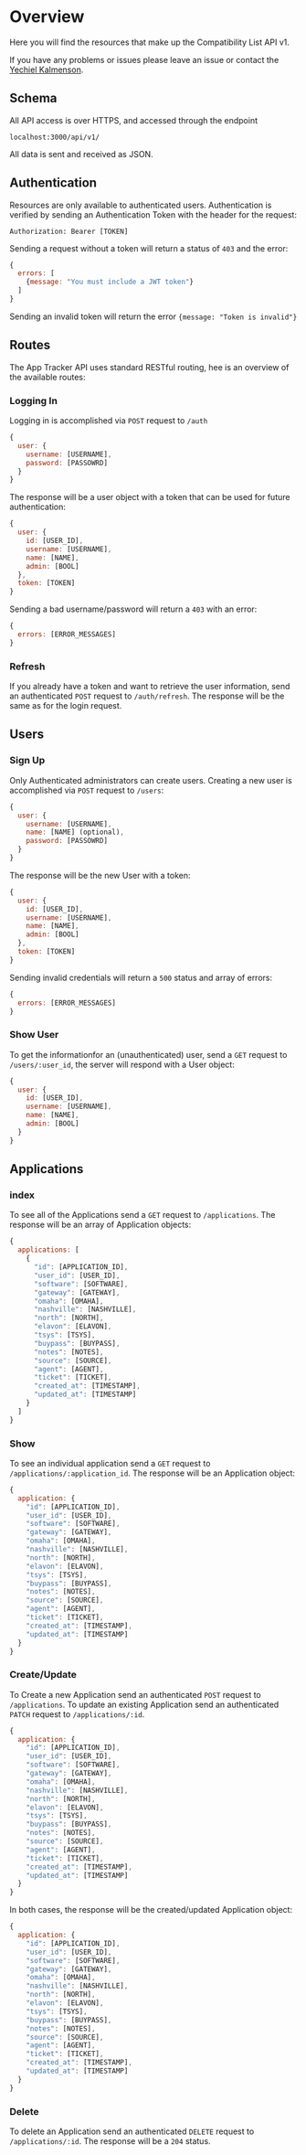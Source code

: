 # Overview

Here you will find the resources that make up the Compatibility List API v1.

If you have any problems or issues please leave an issue or contact the [Yechiel Kalmenson](mailto:ykalmenson@fidelitypayment.com).

## Schema

All API access is over HTTPS, and accessed through the endpoint

`localhost:3000/api/v1/`

All data is sent and received as JSON.

## Authentication

Resources are only available to authenticated users. Authentication is verified by sending an Authentication Token with the header for the request:

`Authorization: Bearer [TOKEN]`

Sending a request without a token will return a status of `403` and the error:

```javascript
{
  errors: [
    {message: "You must include a JWT token"}
  ]
}
```

Sending an invalid token will return the error `{message: "Token is invalid"}`

## Routes

The App Tracker API uses standard RESTful routing, hee is an overview of the available routes:

### Logging In

Logging in is accomplished via `POST` request to `/auth`

```javascript
{
  user: {
    username: [USERNAME],
    password: [PASSOWRD]
  }
}
```

The response will be a user object with a token that can be used for future authentication:

```javascript
{
  user: {
    id: [USER_ID],
    username: [USERNAME],
    name: [NAME],
    admin: [BOOL]
  },
  token: [TOKEN]
}
```

Sending a bad username/password will return a `403` with an error:

```javascript
{
  errors: [ERROR_MESSAGES]
}
```

### Refresh

If you already have a token and want to retrieve the user information, send an authenticated `POST` request to `/auth/refresh`. The response will be the same as for the login request.

## Users

### Sign Up

Only Authenticated administrators can create users.
Creating a new user is accomplished via `POST` request to `/users`:

```javascript
{
  user: {
    username: [USERNAME],
    name: [NAME] (optional),
    password: [PASSOWRD]
  }
}
```

The response will be the new User with a token:

```javascript
{
  user: {
    id: [USER_ID],
    username: [USERNAME],
    name: [NAME],
    admin: [BOOL]
  },
  token: [TOKEN]
}
```

Sending invalid credentials will return a `500` status and array of errors:

```javascript
{
  errors: [ERROR_MESSAGES]
}
```

### Show User

To get the informationfor an (unauthenticated) user, send a `GET` request to `/users/:user_id`, the server will respond with a User object:

```javascript
{
  user: {
    id: [USER_ID],
    username: [USERNAME],
    name: [NAME],
    admin: [BOOL]
  }
}
```

## Applications

### index

To see all of the Applications send a `GET` request to `/applications`. The response will be an array of Application objects:

```javascript
{
  applications: [
    {
      "id": [APPLICATION_ID],
      "user_id": [USER_ID],
      "software": [SOFTWARE],
      "gateway": [GATEWAY],
      "omaha": [OMAHA],
      "nashville": [NASHVILLE],
      "north": [NORTH],
      "elavon": [ELAVON],
      "tsys": [TSYS],
      "buypass": [BUYPASS],
      "notes": [NOTES],
      "source": [SOURCE],
      "agent": [AGENT],
      "ticket": [TICKET],
      "created_at": [TIMESTAMP],
      "updated_at": [TIMESTAMP]
    }
  ]
}
```

### Show

To see an individual application send a `GET` request to `/applications/:application_id`. The response will be an Application object:

```javascript
{
  application: {
    "id": [APPLICATION_ID],
    "user_id": [USER_ID],
    "software": [SOFTWARE],
    "gateway": [GATEWAY],
    "omaha": [OMAHA],
    "nashville": [NASHVILLE],
    "north": [NORTH],
    "elavon": [ELAVON],
    "tsys": [TSYS],
    "buypass": [BUYPASS],
    "notes": [NOTES],
    "source": [SOURCE],
    "agent": [AGENT],
    "ticket": [TICKET],
    "created_at": [TIMESTAMP],
    "updated_at": [TIMESTAMP]
  }
}
```

### Create/Update

To Create a new Application send an authenticated `POST` request to `/applications`.
To update an existing Application send an authenticated `PATCH` request to `/applications/:id`.

```javascript
{
  application: {
    "id": [APPLICATION_ID],
    "user_id": [USER_ID],
    "software": [SOFTWARE],
    "gateway": [GATEWAY],
    "omaha": [OMAHA],
    "nashville": [NASHVILLE],
    "north": [NORTH],
    "elavon": [ELAVON],
    "tsys": [TSYS],
    "buypass": [BUYPASS],
    "notes": [NOTES],
    "source": [SOURCE],
    "agent": [AGENT],
    "ticket": [TICKET],
    "created_at": [TIMESTAMP],
    "updated_at": [TIMESTAMP]
  }
}
```

In both cases, the response will be the created/updated Application object:

```javascript
{
  application: {
    "id": [APPLICATION_ID],
    "user_id": [USER_ID],
    "software": [SOFTWARE],
    "gateway": [GATEWAY],
    "omaha": [OMAHA],
    "nashville": [NASHVILLE],
    "north": [NORTH],
    "elavon": [ELAVON],
    "tsys": [TSYS],
    "buypass": [BUYPASS],
    "notes": [NOTES],
    "source": [SOURCE],
    "agent": [AGENT],
    "ticket": [TICKET],
    "created_at": [TIMESTAMP],
    "updated_at": [TIMESTAMP]
  }
}
```

### Delete

To delete an Application send an authenticated `DELETE` request to `/applications/:id`. The response will be a `204` status.
